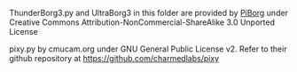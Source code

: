 ThunderBorg3.py and UltraBorg3 in this folder are provided by [PiBorg](https://piborg.org) under Creative Commons Attribution-NonCommercial-ShareAlike 3.0 Unported License

pixy.py by cmucam.org under GNU General Public License v2. Refer to their github repository at https://github.com/charmedlabs/pixy
